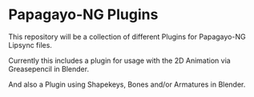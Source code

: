 # Papagayo-NG Plugins
This repository will be a collection of different Plugins for Papagayo-NG Lipsync files.

Currently this includes a plugin for usage with the 2D Animation via Greasepencil in Blender.

And also a Plugin using Shapekeys, Bones and/or Armatures in Blender.